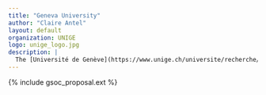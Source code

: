 ```yaml
---
title: "Geneva University"
author: "Claire Antel"
layout: default
organization: UNIGE
logo: unige_logo.jpg
description: |
  The [Université de Genève](https://www.unige.ch/universite/recherche/) (Switzerland) and its faculty of science is heavily invested in fundamental research and technology. Its department of particle physics ([DPNC](https://www.unige.ch/dpnc)) studies the fundamental structure and laws of nature from the largest dimensions in the Universe to the smallest building blocks of matter. It has a strong and long-standing commitment to  the CERN LHC experimental program.
---
```


{% include gsoc_proposal.ext %}
